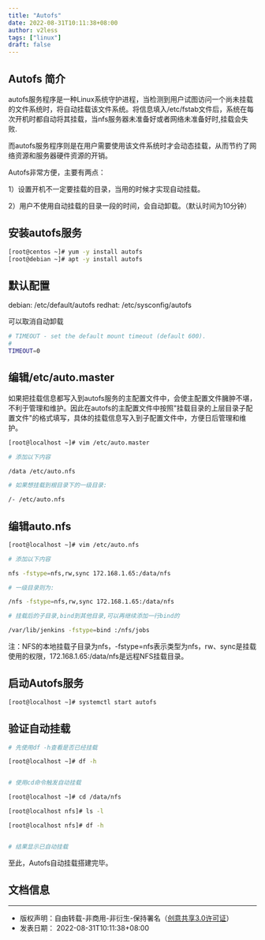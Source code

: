 ```yaml
---
title: "Autofs"
date: 2022-08-31T10:11:38+08:00
author: v2less
tags: ["linux"]
draft: false
---
```


## Autofs 简介

autofs服务程序是一种Linux系统守护进程，当检测到用户试图访问一个尚未挂载的文件系统时，将自动挂载该文件系统。将信息填入/etc/fstab文件后，系统在每次开机时都自动将其挂载，当nfs服务器未准备好或者网络未准备好时,挂载会失败.

而autofs服务程序则是在用户需要使用该文件系统时才会动态挂载，从而节约了网络资源和服务器硬件资源的开销。

Autofs非常方便，主要有两点：

1）设置开机不一定要挂载的目录，当用的时候才实现自动挂载。

2）用户不使用自动挂载的目录一段的时间，会自动卸载。（默认时间为10分钟）

## 安装autofs服务
```bash
[root@centos ~]# yum -y install autofs
[root@debian ~]# apt -y install autofs
```

## 默认配置

debian: /etc/default/autofs
redhat: /etc/sysconfig/autofs

可以取消自动卸载
```bash
# TIMEOUT - set the default mount timeout (default 600).
#
TIMEOUT=0
```

## 编辑/etc/auto.master

如果把挂载信息都写入到autofs服务的主配置文件中，会使主配置文件臃肿不堪，不利于管理和维护。因此在autofs的主配置文件中按照"挂载目录的上层目录子配置文件"的格式填写，具体的挂载信息写入到子配置文件中，方便日后管理和维护。

```bash
[root@localhost ~]# vim /etc/auto.master

# 添加以下内容

/data /etc/auto.nfs

# 如果想挂载到根目录下的一级目录:

/- /etc/auto.nfs
```

## 编辑auto.nfs

```bash
[root@localhost ~]# vim /etc/auto.nfs

# 添加以下内容

nfs -fstype=nfs,rw,sync 172.168.1.65:/data/nfs

# 一级目录则为:

/nfs -fstype=nfs,rw,sync 172.168.1.65:/data/nfs

# 挂载后的子目录,bind到其他目录,可以再继续添加一行bind的

/var/lib/jenkins -fstype=bind :/nfs/jobs
```

注：NFS的本地挂载子目录为nfs，-fstype=nfs表示类型为nfs，rw、sync是挂载使用的权限，172.168.1.65:/data/nfs是远程NFS挂载目录。

## 启动Autofs服务

```bash
[root@localhost ~]# systemctl start autofs
```

## 验证自动挂载

```bash
# 先使用df -h查看是否已经挂载

[root@localhost ~]# df -h


# 使用cd命令触发自动挂载

[root@localhost ~]# cd /data/nfs

[root@localhost nfs]# ls -l

[root@localhost nfs]# df -h


# 结果显示已自动挂载
```

至此，Autofs自动挂载搭建完毕。

## 文档信息
---
- 版权声明：自由转载-非商用-非衍生-保持署名（[创意共享3.0许可证](https://creativecommons.org/licenses/by-nc-nd/3.0/deed.zh)）
- 发表日期： 2022-08-31T10:11:38+08:00
